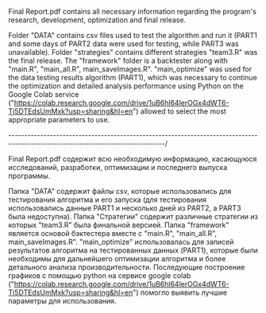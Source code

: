 Final Report.pdf contains all necessary information regarding the program's research, development, optimization and final release. 

Folder "DATA" contains csv files used to test the algorithm and run it (PART1 and some days of PART2 data were used for testing, while PART3 was unavailable). Folder "strategies" contains different strategies "team3.R" was the final release. The "framework" folder is a backtester along with "main.R", "main_all.R", main_saveImages.R". 
"main_optimize" was used for the data testing results algorithm (PART1), which was necessary to continue the optimization and detailed analysis performance using Python on the Google Colab service ("https://colab.research.google.com/drive/1uB6hl64lerOGx4dWT6-Ti5DTEdsUmMxk?usp=sharing&hl=en") allowed to select the most appropriate parameters to use.

-------------------------------------------------------------------------------------------------------------------------------/

Final Report.pdf содержит всю необходимую информацию, касающуюся исследований, разработки, оптимизации и последнего выпуска программы. 

Папка "DATA" содержит файлы csv, которые использовались для тестирования алгоритма и его запуска (для тестирования использовались данные PART1 и несколько дней из PART2, а PART3 была недоступна). Папка "Стратегии" содержит различные стратегии из которых "team3.R" была финальной версией. Папка "framework" является основой бэктестера вместе с "main.R", "main_all.R", main_saveImages.R". 
"main_optimize" использовалась для записей результатов алгоритма на тестированных данных (PART1), которые были необходимы для дальнейшего оптимизации алгоритма и более детального анализа производительности. Последующие построение графиков с помощью python на сервисе google colab ("https://colab.research.google.com/drive/1uB6hl64lerOGx4dWT6-Ti5DTEdsUmMxk?usp=sharing&hl=en") помогло выявить лучшие параметры для использования.
